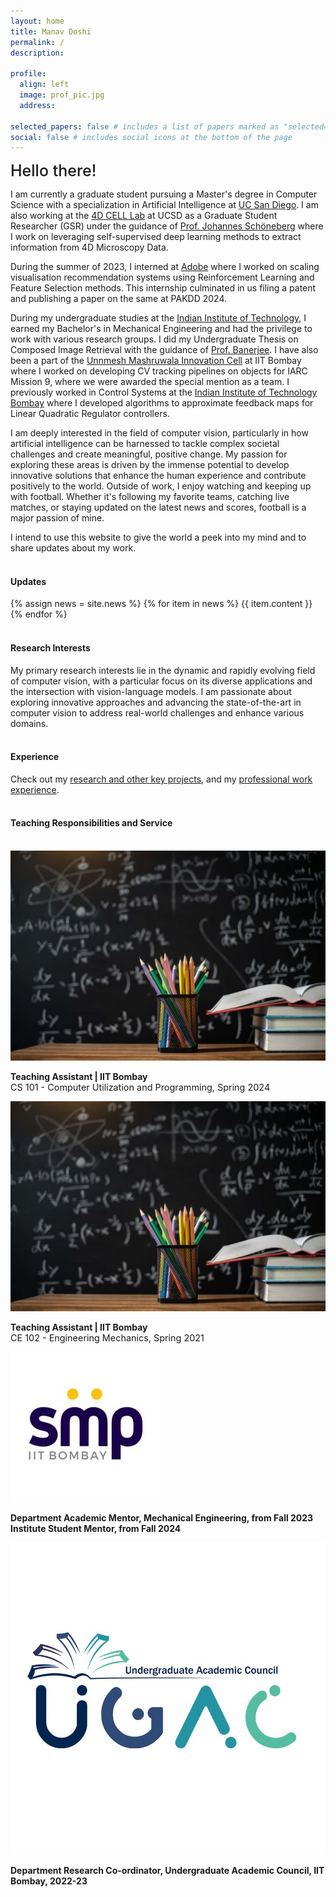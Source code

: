 ```yaml
---
layout: home
title: Manav Doshi
permalink: /
description:

profile:
  align: left
  image: prof_pic.jpg
  address:

selected_papers: false # includes a list of papers marked as "selected={true}"
social: false # includes social icons at the bottom of the page
---
```


<!-- <br> -->
<span style="font-weight:500; font-size: 25px" > Hello there!</span>

I am currently a graduate student pursuing a Master's degree in Computer Science with a specialization in Artificial Intelligence at [UC San Diego](https://ucsd.edu/). I am also working at the [4D CELL Lab](https://www.schoeneberglab.org/) at UCSD as a Graduate Student Researcher (GSR) under the guidance of [Prof. Johannes Schöneberg](https://pharmacology.ucsd.edu/faculty/department-faculty/johannes-schoneberg.html) where I work on leveraging self-supervised deep learning methods to extract information from 4D Microscopy Data. <br>

During the summer of 2023, I interned at [Adobe](https://research.adobe.com/) where I worked on scaling visualisation recommendation systems using Reinforcement Learning and Feature Selection methods. This internship culminated in us filing a patent and publishing a paper on the same at PAKDD 2024. <br>

During my undergraduate studies at the [Indian Institute of Technology](https://www.iitb.ac.in/), I earned my Bachelor's in Mechanical Engineering and had the privilege to work with various research groups. I did my Undergraduate Thesis on Composed Image Retrieval with the guidance of [Prof. Banerjee](https://biplab-banerjee.github.io/). I have also been a part of the [Unnmesh Mashruwala Innovation Cell](https://umiciitb.github.io/) at IIT Bombay where I worked on developing CV tracking pipelines on objects for IARC Mission 9, where we were awarded the special mention as a team. I previously worked in Control Systems at the [Indian Institute of Technology Bombay](https://www.iitb.ac.in/) where I developed algorithms to approximate feedback maps for Linear Quadratic Regulator controllers.<br>

I am deeply interested in the field of computer vision, particularly in how artificial intelligence can be harnessed to tackle complex societal challenges and create meaningful, positive change. My passion for exploring these areas is driven by the immense potential to develop innovative solutions that enhance the human experience and contribute positively to the world. Outside of work, I enjoy watching and keeping up with football. Whether it's following my favorite teams, catching live matches, or staying updated on the latest news and scores, football is a major passion of mine. <br>

I intend to use this website to give the world a peek into my mind and to share updates about my work.
<br><br>

<h4>Updates</h4>
<div class="news">
  {% assign news = site.news %}
  {% for item in news %}
  {{ item.content }}
  {% endfor %}
</div>
<br>

<h4>Research Interests</h4>
My primary research interests lie in the dynamic and rapidly evolving field of computer vision, with a particular focus on its diverse applications and the intersection with vision-language models. I am passionate about exploring innovative approaches and advancing the state-of-the-art in computer vision to address real-world challenges and enhance various domains.
<br><br>

<h4>Experience</h4>
Check out my <a href="{{ 'projects' | relative_url }}">research and other key projects</a>, and my <a href="{{ 'work' | relative_url }}">professional work experience</a>. 
<br><br>


<h4>Teaching Responsibilities and Service</h4>
<br>
<div class="work">  
  <div class="work-item">
    <div class="work-bubble-with-date">
      <img src="/assets/img/teaching.jpg" class="work-bubble" />
    </div>
    <p class="work-text">
      <strong>Teaching Assistant | IIT Bombay</strong> <br/>
      <span style="font-size: 0.9rem">
        CS 101 - Computer Utilization and Programming, Spring 2024 <br>
       </span>
    </p>
  </div>

  <div class="work-item">
    <div class="work-bubble-with-date">
      <img src="/assets/img/teaching.jpg" class="work-bubble" />
    </div>
    <p class="work-text">
      <strong>Teaching Assistant | IIT Bombay</strong> <br/>
      <span style="font-size: 0.9rem">
        CE 102 - Engineering Mechanics, Spring 2021 <br>
       </span>
    </p>
  </div>

  <div class="work-item vertical-center-text">
    <div class="work-bubble-with-date">
      <img src="/assets/img/smp.jpg" class="work-bubble" />
    </div>
    <p class="work-text">
      <strong>Department Academic Mentor, Mechanical Engineering, from Fall 2023</strong> <br/>
      <strong>Institute Student Mentor, from Fall 2024</strong> <br/>
    </p>
  </div>

  <div class="work-item vertical-center-text">
    <div class="work-bubble-with-date">
      <img src="/assets/img/ugac.jpg" class="work-bubble" />
    </div>
    <p class="work-text">
      <strong>Department Research Co-ordinator, Undergraduate Academic Council, IIT Bombay, 2022-23</strong> <br/>
    </p>
  </div>


</div>